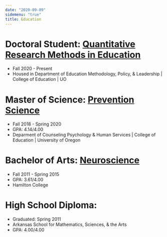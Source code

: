```yaml
---
date: "2020-09-09"
sidemenu: "true"
title: Education
---
```



# Doctoral Student: [Quantitative Research Methods in Education](https://education.uoregon.edu/qrme)
* Fall 2020 - Present
* Housed in Department of Education Methodology, Policy, & Leadership | College of Education | UO

# Master of Science: [Prevention Science](https://education.uoregon.edu/prevsci/graduate/ms) 

* Fall 2018 - Spring 2020
* GPA: 4.14/4.00 
* Deparment of Counseling Psychology & Human Services | College of Education | University of Oregon

# Bachelor of Arts: [Neuroscience](https://www.hamilton.edu/academics/departments/Home?dept=Neuroscience) 
* Fall 2011 - Spring 2015
* GPA: 3.61/4.00 
* Hamilton College

# High School Diploma:
* Graduated: Spring 2011
* Arkansas School for Mathematics, Sciences, & the Arts
* GPA: 4.00/4.00

